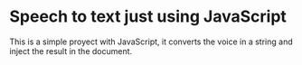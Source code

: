 <h1>Speech to text just using JavaScript</h1>
<p>This is a simple proyect with JavaScript, it converts the voice in a string and inject the result in the document.</p>
